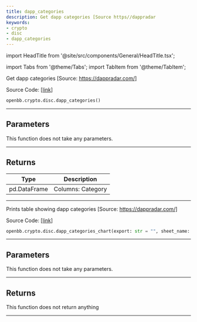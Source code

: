 ```yaml
---
title: dapp_categories
description: Get dapp categories [Source https//dappradar
keywords:
- crypto
- disc
- dapp_categories
---
```


import HeadTitle from '@site/src/components/General/HeadTitle.tsx';

<HeadTitle title="crypto.disc.dapp_categories - Reference | OpenBB SDK Docs" />

import Tabs from '@theme/Tabs';
import TabItem from '@theme/TabItem';

<Tabs>
<TabItem value="model" label="Model" default>

Get dapp categories [Source: https://dappradar.com/]

Source Code: [[link](https://github.com/OpenBB-finance/OpenBBTerminal/tree/main/openbb_terminal/cryptocurrency/discovery/dappradar_model.py#L235)]

```python wordwrap
openbb.crypto.disc.dapp_categories()
```

---

## Parameters

This function does not take any parameters.

---

## Returns

| Type | Description |
| ---- | ----------- |
| pd.DataFrame | Columns: Category |
---



</TabItem>
<TabItem value="view" label="Chart">

Prints table showing dapp categories [Source: https://dappradar.com/]

Source Code: [[link](https://github.com/OpenBB-finance/OpenBBTerminal/tree/main/openbb_terminal/cryptocurrency/discovery/dappradar_view.py#L174)]

```python wordwrap
openbb.crypto.disc.dapp_categories_chart(export: str = "", sheet_name: Optional[str] = None)
```

---

## Parameters

This function does not take any parameters.

---

## Returns

This function does not return anything

---



</TabItem>
</Tabs>